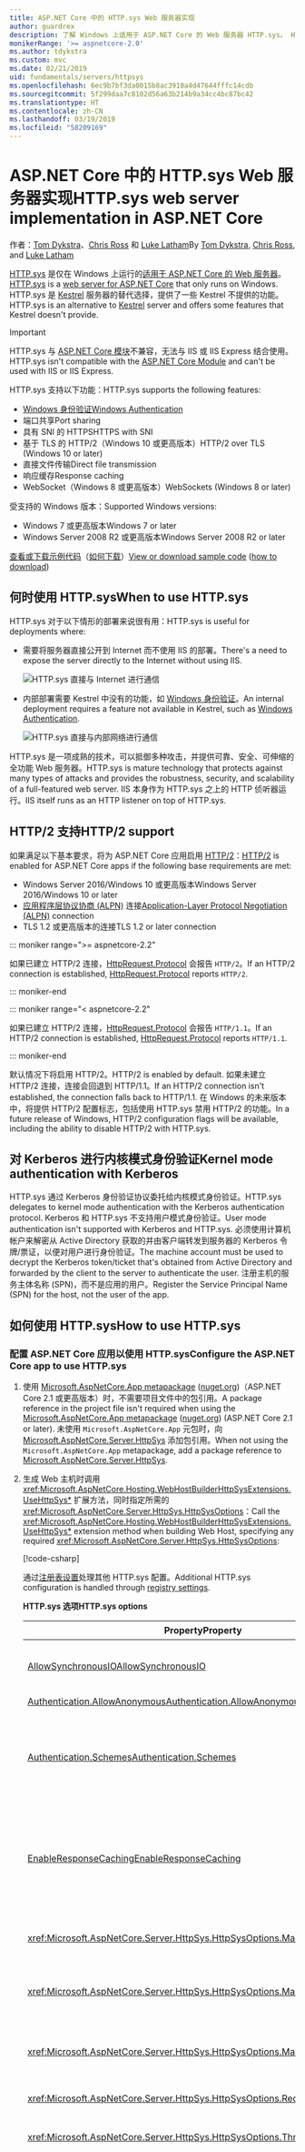 ```yaml
---
title: ASP.NET Core 中的 HTTP.sys Web 服务器实现
author: guardrex
description: 了解 Windows 上适用于 ASP.NET Core 的 Web 服务器 HTTP.sys。 HTTP.sys 构建于 HTTP.sys 内核模式驱动程序之上，是 Kestrel 的一种替代选择，可用来直接连接到 Internet，而无需使用 IIS。
monikerRange: '>= aspnetcore-2.0'
ms.author: tdykstra
ms.custom: mvc
ms.date: 02/21/2019
uid: fundamentals/servers/httpsys
ms.openlocfilehash: 6ec9b7bf3da0015b8ac3918a4d47644fffc14cdb
ms.sourcegitcommit: 5f299daa7c8102d56a63b214b9a34cc4bc87bc42
ms.translationtype: HT
ms.contentlocale: zh-CN
ms.lasthandoff: 03/19/2019
ms.locfileid: "58209169"
---
```

# <a name="httpsys-web-server-implementation-in-aspnet-core"></a><span data-ttu-id="38714-104">ASP.NET Core 中的 HTTP.sys Web 服务器实现</span><span class="sxs-lookup"><span data-stu-id="38714-104">HTTP.sys web server implementation in ASP.NET Core</span></span>

<span data-ttu-id="38714-105">作者：[Tom Dykstra](https://github.com/tdykstra)、[Chris Ross](https://github.com/Tratcher) 和 [Luke Latham](https://github.com/guardrex)</span><span class="sxs-lookup"><span data-stu-id="38714-105">By [Tom Dykstra](https://github.com/tdykstra), [Chris Ross](https://github.com/Tratcher), and [Luke Latham](https://github.com/guardrex)</span></span>

<span data-ttu-id="38714-106">[HTTP.sys](/iis/get-started/introduction-to-iis/introduction-to-iis-architecture#hypertext-transfer-protocol-stack-httpsys) 是仅在 Windows 上运行的[适用于 ASP.NET Core 的 Web 服务器](xref:fundamentals/servers/index)。</span><span class="sxs-lookup"><span data-stu-id="38714-106">[HTTP.sys](/iis/get-started/introduction-to-iis/introduction-to-iis-architecture#hypertext-transfer-protocol-stack-httpsys) is a [web server for ASP.NET Core](xref:fundamentals/servers/index) that only runs on Windows.</span></span> <span data-ttu-id="38714-107">HTTP.sys 是 [Kestrel](xref:fundamentals/servers/kestrel) 服务器的替代选择，提供了一些 Kestrel 不提供的功能。</span><span class="sxs-lookup"><span data-stu-id="38714-107">HTTP.sys is an alternative to [Kestrel](xref:fundamentals/servers/kestrel) server and offers some features that Kestrel doesn't provide.</span></span>

> [!IMPORTANT]
> <span data-ttu-id="38714-108">HTTP.sys 与 [ASP.NET Core 模块](xref:host-and-deploy/aspnet-core-module)不兼容，无法与 IIS 或 IIS Express 结合使用。</span><span class="sxs-lookup"><span data-stu-id="38714-108">HTTP.sys isn't compatible with the [ASP.NET Core Module](xref:host-and-deploy/aspnet-core-module) and can't be used with IIS or IIS Express.</span></span>

<span data-ttu-id="38714-109">HTTP.sys 支持以下功能：</span><span class="sxs-lookup"><span data-stu-id="38714-109">HTTP.sys supports the following features:</span></span>

* [<span data-ttu-id="38714-110">Windows 身份验证</span><span class="sxs-lookup"><span data-stu-id="38714-110">Windows Authentication</span></span>](xref:security/authentication/windowsauth)
* <span data-ttu-id="38714-111">端口共享</span><span class="sxs-lookup"><span data-stu-id="38714-111">Port sharing</span></span>
* <span data-ttu-id="38714-112">具有 SNI 的 HTTPS</span><span class="sxs-lookup"><span data-stu-id="38714-112">HTTPS with SNI</span></span>
* <span data-ttu-id="38714-113">基于 TLS 的 HTTP/2（Windows 10 或更高版本）</span><span class="sxs-lookup"><span data-stu-id="38714-113">HTTP/2 over TLS (Windows 10 or later)</span></span>
* <span data-ttu-id="38714-114">直接文件传输</span><span class="sxs-lookup"><span data-stu-id="38714-114">Direct file transmission</span></span>
* <span data-ttu-id="38714-115">响应缓存</span><span class="sxs-lookup"><span data-stu-id="38714-115">Response caching</span></span>
* <span data-ttu-id="38714-116">WebSocket（Windows 8 或更高版本）</span><span class="sxs-lookup"><span data-stu-id="38714-116">WebSockets (Windows 8 or later)</span></span>

<span data-ttu-id="38714-117">受支持的 Windows 版本：</span><span class="sxs-lookup"><span data-stu-id="38714-117">Supported Windows versions:</span></span>

* <span data-ttu-id="38714-118">Windows 7 或更高版本</span><span class="sxs-lookup"><span data-stu-id="38714-118">Windows 7 or later</span></span>
* <span data-ttu-id="38714-119">Windows Server 2008 R2 或更高版本</span><span class="sxs-lookup"><span data-stu-id="38714-119">Windows Server 2008 R2 or later</span></span>

<span data-ttu-id="38714-120">[查看或下载示例代码](https://github.com/aspnet/Docs/tree/master/aspnetcore/fundamentals/servers/httpsys/sample)（[如何下载](xref:index#how-to-download-a-sample)）</span><span class="sxs-lookup"><span data-stu-id="38714-120">[View or download sample code](https://github.com/aspnet/Docs/tree/master/aspnetcore/fundamentals/servers/httpsys/sample) ([how to download](xref:index#how-to-download-a-sample))</span></span>

## <a name="when-to-use-httpsys"></a><span data-ttu-id="38714-121">何时使用 HTTP.sys</span><span class="sxs-lookup"><span data-stu-id="38714-121">When to use HTTP.sys</span></span>

<span data-ttu-id="38714-122">HTTP.sys 对于以下情形的部署来说很有用：</span><span class="sxs-lookup"><span data-stu-id="38714-122">HTTP.sys is useful for deployments where:</span></span>

* <span data-ttu-id="38714-123">需要将服务器直接公开到 Internet 而不使用 IIS 的部署。</span><span class="sxs-lookup"><span data-stu-id="38714-123">There's a need to expose the server directly to the Internet without using IIS.</span></span>

  ![HTTP.sys 直接与 Internet 进行通信](httpsys/_static/httpsys-to-internet.png)

* <span data-ttu-id="38714-125">内部部署需要 Kestrel 中没有的功能，如 [Windows 身份验证](xref:security/authentication/windowsauth)。</span><span class="sxs-lookup"><span data-stu-id="38714-125">An internal deployment requires a feature not available in Kestrel, such as [Windows Authentication](xref:security/authentication/windowsauth).</span></span>

  ![HTTP.sys 直接与内部网络进行通信](httpsys/_static/httpsys-to-internal.png)

<span data-ttu-id="38714-127">HTTP.sys 是一项成熟的技术，可以抵御多种攻击，并提供可靠、安全、可伸缩的全功能 Web 服务器。</span><span class="sxs-lookup"><span data-stu-id="38714-127">HTTP.sys is mature technology that protects against many types of attacks and provides the robustness, security, and scalability of a full-featured web server.</span></span> <span data-ttu-id="38714-128">IIS 本身作为 HTTP.sys 之上的 HTTP 侦听器运行。</span><span class="sxs-lookup"><span data-stu-id="38714-128">IIS itself runs as an HTTP listener on top of HTTP.sys.</span></span>

## <a name="http2-support"></a><span data-ttu-id="38714-129">HTTP/2 支持</span><span class="sxs-lookup"><span data-stu-id="38714-129">HTTP/2 support</span></span>

<span data-ttu-id="38714-130">如果满足以下基本要求，将为 ASP.NET Core 应用启用 [HTTP/2](https://httpwg.org/specs/rfc7540.html)：</span><span class="sxs-lookup"><span data-stu-id="38714-130">[HTTP/2](https://httpwg.org/specs/rfc7540.html) is enabled for ASP.NET Core apps if the following base requirements are met:</span></span>

* <span data-ttu-id="38714-131">Windows Server 2016/Windows 10 或更高版本</span><span class="sxs-lookup"><span data-stu-id="38714-131">Windows Server 2016/Windows 10 or later</span></span>
* <span data-ttu-id="38714-132">[应用程序层协议协商 (ALPN)](https://tools.ietf.org/html/rfc7301#section-3) 连接</span><span class="sxs-lookup"><span data-stu-id="38714-132">[Application-Layer Protocol Negotiation (ALPN)](https://tools.ietf.org/html/rfc7301#section-3) connection</span></span>
* <span data-ttu-id="38714-133">TLS 1.2 或更高版本的连接</span><span class="sxs-lookup"><span data-stu-id="38714-133">TLS 1.2 or later connection</span></span>

::: moniker range=">= aspnetcore-2.2"

<span data-ttu-id="38714-134">如果已建立 HTTP/2 连接，[HttpRequest.Protocol](xref:Microsoft.AspNetCore.Http.HttpRequest.Protocol*) 会报告 `HTTP/2`。</span><span class="sxs-lookup"><span data-stu-id="38714-134">If an HTTP/2 connection is established, [HttpRequest.Protocol](xref:Microsoft.AspNetCore.Http.HttpRequest.Protocol*) reports `HTTP/2`.</span></span>

::: moniker-end

::: moniker range="< aspnetcore-2.2"

<span data-ttu-id="38714-135">如果已建立 HTTP/2 连接，[HttpRequest.Protocol](xref:Microsoft.AspNetCore.Http.HttpRequest.Protocol*) 会报告 `HTTP/1.1`。</span><span class="sxs-lookup"><span data-stu-id="38714-135">If an HTTP/2 connection is established, [HttpRequest.Protocol](xref:Microsoft.AspNetCore.Http.HttpRequest.Protocol*) reports `HTTP/1.1`.</span></span>

::: moniker-end

<span data-ttu-id="38714-136">默认情况下将启用 HTTP/2。</span><span class="sxs-lookup"><span data-stu-id="38714-136">HTTP/2 is enabled by default.</span></span> <span data-ttu-id="38714-137">如果未建立 HTTP/2 连接，连接会回退到 HTTP/1.1。</span><span class="sxs-lookup"><span data-stu-id="38714-137">If an HTTP/2 connection isn't established, the connection falls back to HTTP/1.1.</span></span> <span data-ttu-id="38714-138">在 Windows 的未来版本中，将提供 HTTP/2 配置标志，包括使用 HTTP.sys 禁用 HTTP/2 的功能。</span><span class="sxs-lookup"><span data-stu-id="38714-138">In a future release of Windows, HTTP/2 configuration flags will be available, including the ability to disable HTTP/2 with HTTP.sys.</span></span>

## <a name="kernel-mode-authentication-with-kerberos"></a><span data-ttu-id="38714-139">对 Kerberos 进行内核模式身份验证</span><span class="sxs-lookup"><span data-stu-id="38714-139">Kernel mode authentication with Kerberos</span></span>

<span data-ttu-id="38714-140">HTTP.sys 通过 Kerberos 身份验证协议委托给内核模式身份验证。</span><span class="sxs-lookup"><span data-stu-id="38714-140">HTTP.sys delegates to kernel mode authentication with the Kerberos authentication protocol.</span></span> <span data-ttu-id="38714-141">Kerberos 和 HTTP.sys 不支持用户模式身份验证。</span><span class="sxs-lookup"><span data-stu-id="38714-141">User mode authentication isn't supported with Kerberos and HTTP.sys.</span></span> <span data-ttu-id="38714-142">必须使用计算机帐户来解密从 Active Directory 获取的并由客户端转发到服务器的 Kerberos 令牌/票证，以便对用户进行身份验证。</span><span class="sxs-lookup"><span data-stu-id="38714-142">The machine account must be used to decrypt the Kerberos token/ticket that's obtained from Active Directory and forwarded by the client to the server to authenticate the user.</span></span> <span data-ttu-id="38714-143">注册主机的服务主体名称 (SPN)，而不是应用的用户。</span><span class="sxs-lookup"><span data-stu-id="38714-143">Register the Service Principal Name (SPN) for the host, not the user of the app.</span></span>

## <a name="how-to-use-httpsys"></a><span data-ttu-id="38714-144">如何使用 HTTP.sys</span><span class="sxs-lookup"><span data-stu-id="38714-144">How to use HTTP.sys</span></span>

### <a name="configure-the-aspnet-core-app-to-use-httpsys"></a><span data-ttu-id="38714-145">配置 ASP.NET Core 应用以使用 HTTP.sys</span><span class="sxs-lookup"><span data-stu-id="38714-145">Configure the ASP.NET Core app to use HTTP.sys</span></span>

1. <span data-ttu-id="38714-146">使用 [Microsoft.AspNetCore.App metapackage](xref:fundamentals/metapackage-app) ([nuget.org](https://www.nuget.org/packages/Microsoft.AspNetCore.App/))（ASP.NET Core 2.1 或更高版本）时，不需要项目文件中的包引用。</span><span class="sxs-lookup"><span data-stu-id="38714-146">A package reference in the project file isn't required when using the [Microsoft.AspNetCore.App metapackage](xref:fundamentals/metapackage-app) ([nuget.org](https://www.nuget.org/packages/Microsoft.AspNetCore.App/)) (ASP.NET Core 2.1 or later).</span></span> <span data-ttu-id="38714-147">未使用 `Microsoft.AspNetCore.App` 元包时，向 [Microsoft.AspNetCore.Server.HttpSys](https://www.nuget.org/packages/Microsoft.AspNetCore.Server.HttpSys/) 添加包引用。</span><span class="sxs-lookup"><span data-stu-id="38714-147">When not using the `Microsoft.AspNetCore.App` metapackage, add a package reference to [Microsoft.AspNetCore.Server.HttpSys](https://www.nuget.org/packages/Microsoft.AspNetCore.Server.HttpSys/).</span></span>

2. <span data-ttu-id="38714-148">生成 Web 主机时调用 <xref:Microsoft.AspNetCore.Hosting.WebHostBuilderHttpSysExtensions.UseHttpSys*> 扩展方法，同时指定所需的 <xref:Microsoft.AspNetCore.Server.HttpSys.HttpSysOptions>：</span><span class="sxs-lookup"><span data-stu-id="38714-148">Call the <xref:Microsoft.AspNetCore.Hosting.WebHostBuilderHttpSysExtensions.UseHttpSys*> extension method when building Web Host, specifying any required <xref:Microsoft.AspNetCore.Server.HttpSys.HttpSysOptions>:</span></span>

   [!code-csharp[](httpsys/sample/Program.cs?name=snippet1&highlight=4-12)]

   <span data-ttu-id="38714-149">通过[注册表设置](https://support.microsoft.com/help/820129/http-sys-registry-settings-for-windows)处理其他 HTTP.sys 配置。</span><span class="sxs-lookup"><span data-stu-id="38714-149">Additional HTTP.sys configuration is handled through [registry settings](https://support.microsoft.com/help/820129/http-sys-registry-settings-for-windows).</span></span>

   <span data-ttu-id="38714-150">**HTTP.sys 选项**</span><span class="sxs-lookup"><span data-stu-id="38714-150">**HTTP.sys options**</span></span>

   | <span data-ttu-id="38714-151">Property</span><span class="sxs-lookup"><span data-stu-id="38714-151">Property</span></span> | <span data-ttu-id="38714-152">说明</span><span class="sxs-lookup"><span data-stu-id="38714-152">Description</span></span> | <span data-ttu-id="38714-153">默认</span><span class="sxs-lookup"><span data-stu-id="38714-153">Default</span></span> |
   | -------- | ----------- | :-----: |
   | [<span data-ttu-id="38714-154">AllowSynchronousIO</span><span class="sxs-lookup"><span data-stu-id="38714-154">AllowSynchronousIO</span></span>](xref:Microsoft.AspNetCore.Server.HttpSys.HttpSysOptions.AllowSynchronousIO) | <span data-ttu-id="38714-155">控制是否允许 `HttpContext.Request.Body` 和 `HttpContext.Response.Body` 的同步输入/输出。</span><span class="sxs-lookup"><span data-stu-id="38714-155">Control whether synchronous input/output is allowed for the `HttpContext.Request.Body` and `HttpContext.Response.Body`.</span></span> | `true` |
   | [<span data-ttu-id="38714-156">Authentication.AllowAnonymous</span><span class="sxs-lookup"><span data-stu-id="38714-156">Authentication.AllowAnonymous</span></span>](xref:Microsoft.AspNetCore.Server.HttpSys.AuthenticationManager.AllowAnonymous) | <span data-ttu-id="38714-157">允许匿名请求。</span><span class="sxs-lookup"><span data-stu-id="38714-157">Allow anonymous requests.</span></span> | `true` |
   | [<span data-ttu-id="38714-158">Authentication.Schemes</span><span class="sxs-lookup"><span data-stu-id="38714-158">Authentication.Schemes</span></span>](xref:Microsoft.AspNetCore.Server.HttpSys.AuthenticationManager.Schemes) | <span data-ttu-id="38714-159">指定允许的身份验证方案。</span><span class="sxs-lookup"><span data-stu-id="38714-159">Specify the allowed authentication schemes.</span></span> <span data-ttu-id="38714-160">可能在处理侦听器之前随时修改。</span><span class="sxs-lookup"><span data-stu-id="38714-160">May be modified at any time prior to disposing the listener.</span></span> <span data-ttu-id="38714-161">通过 [AuthenticationSchemes 枚举](xref:Microsoft.AspNetCore.Server.HttpSys.AuthenticationSchemes) `Basic`、`Kerberos`、`Negotiate`、`None` 和 `NTLM` 提供值。</span><span class="sxs-lookup"><span data-stu-id="38714-161">Values are provided by the [AuthenticationSchemes enum](xref:Microsoft.AspNetCore.Server.HttpSys.AuthenticationSchemes): `Basic`, `Kerberos`, `Negotiate`, `None`, and `NTLM`.</span></span> | `None` |
   | [<span data-ttu-id="38714-162">EnableResponseCaching</span><span class="sxs-lookup"><span data-stu-id="38714-162">EnableResponseCaching</span></span>](xref:Microsoft.AspNetCore.Server.HttpSys.HttpSysOptions.EnableResponseCaching) | <span data-ttu-id="38714-163">尝试[内核模式](/windows-hardware/drivers/gettingstarted/user-mode-and-kernel-mode)缓存，响应合格的标头。</span><span class="sxs-lookup"><span data-stu-id="38714-163">Attempt [kernel-mode](/windows-hardware/drivers/gettingstarted/user-mode-and-kernel-mode) caching for responses with eligible headers.</span></span> <span data-ttu-id="38714-164">该响应可能不包括 `Set-Cookie`、`Vary` 或 `Pragma` 标头。</span><span class="sxs-lookup"><span data-stu-id="38714-164">The response may not include `Set-Cookie`, `Vary`, or `Pragma` headers.</span></span> <span data-ttu-id="38714-165">它必须包括属性为 `public` 的 `Cache-Control` 标头和 `shared-max-age` 或 `max-age` 值，或 `Expires` 标头。</span><span class="sxs-lookup"><span data-stu-id="38714-165">It must include a `Cache-Control` header that's `public` and either a `shared-max-age` or `max-age` value, or an `Expires` header.</span></span> | `true` |
   | <xref:Microsoft.AspNetCore.Server.HttpSys.HttpSysOptions.MaxAccepts> | <span data-ttu-id="38714-166">最大并发接受数量。</span><span class="sxs-lookup"><span data-stu-id="38714-166">The maximum number of concurrent accepts.</span></span> | <span data-ttu-id="38714-167">5 &times; [环境。<br>ProcessorCount](xref:System.Environment.ProcessorCount)</span><span class="sxs-lookup"><span data-stu-id="38714-167">5 &times; [Environment.<br>ProcessorCount](xref:System.Environment.ProcessorCount)</span></span> |
   | <xref:Microsoft.AspNetCore.Server.HttpSys.HttpSysOptions.MaxConnections> | <span data-ttu-id="38714-168">要接受的最大并发连接数。</span><span class="sxs-lookup"><span data-stu-id="38714-168">The maximum number of concurrent connections to accept.</span></span> <span data-ttu-id="38714-169">使用 `-1` 实现无限。</span><span class="sxs-lookup"><span data-stu-id="38714-169">Use `-1` for infinite.</span></span> <span data-ttu-id="38714-170">通过 `null` 使用注册表的计算机范围内的设置。</span><span class="sxs-lookup"><span data-stu-id="38714-170">Use `null` to use the registry's machine-wide setting.</span></span> | `null`<br><span data-ttu-id="38714-171">（无限制）</span><span class="sxs-lookup"><span data-stu-id="38714-171">(unlimited)</span></span> |
   | <xref:Microsoft.AspNetCore.Server.HttpSys.HttpSysOptions.MaxRequestBodySize> | <span data-ttu-id="38714-172">请参阅 <a href="#maxrequestbodysize">MaxRequestBodySize</a> 部分。</span><span class="sxs-lookup"><span data-stu-id="38714-172">See the <a href="#maxrequestbodysize">MaxRequestBodySize</a> section.</span></span> | <span data-ttu-id="38714-173">30000000 个字节</span><span class="sxs-lookup"><span data-stu-id="38714-173">30000000 bytes</span></span><br><span data-ttu-id="38714-174">(~28.6 MB)</span><span class="sxs-lookup"><span data-stu-id="38714-174">(~28.6 MB)</span></span> |
   | <xref:Microsoft.AspNetCore.Server.HttpSys.HttpSysOptions.RequestQueueLimit> | <span data-ttu-id="38714-175">队列中允许的最大请求数。</span><span class="sxs-lookup"><span data-stu-id="38714-175">The maximum number of requests that can be queued.</span></span> | <span data-ttu-id="38714-176">1000</span><span class="sxs-lookup"><span data-stu-id="38714-176">1000</span></span> |
   | <xref:Microsoft.AspNetCore.Server.HttpSys.HttpSysOptions.ThrowWriteExceptions> | <span data-ttu-id="38714-177">指示由于客户端断开连接而失败的响应主体写入应引发异常还是正常完成。</span><span class="sxs-lookup"><span data-stu-id="38714-177">Indicate if response body writes that fail due to client disconnects should throw exceptions or complete normally.</span></span> | `false`<br><span data-ttu-id="38714-178">（正常完成）</span><span class="sxs-lookup"><span data-stu-id="38714-178">(complete normally)</span></span> |
   | <xref:Microsoft.AspNetCore.Server.HttpSys.HttpSysOptions.Timeouts> | <span data-ttu-id="38714-179">公开 HTTP.sys <xref:Microsoft.AspNetCore.Server.HttpSys.TimeoutManager> 配置，也可以在注册表中进行配置。</span><span class="sxs-lookup"><span data-stu-id="38714-179">Expose the HTTP.sys <xref:Microsoft.AspNetCore.Server.HttpSys.TimeoutManager> configuration, which may also be configured in the registry.</span></span> <span data-ttu-id="38714-180">请访问 API 链接详细了解每个设置，包括默认值：</span><span class="sxs-lookup"><span data-stu-id="38714-180">Follow the API links to learn more about each setting, including default values:</span></span><ul><li><span data-ttu-id="38714-181">[TimeoutManager.DrainEntityBody](xref:Microsoft.AspNetCore.Server.HttpSys.TimeoutManager.DrainEntityBody) &ndash; HTTP 服务器 API 对保持的连接消耗实体正文的时间上限。</span><span class="sxs-lookup"><span data-stu-id="38714-181">[TimeoutManager.DrainEntityBody](xref:Microsoft.AspNetCore.Server.HttpSys.TimeoutManager.DrainEntityBody) &ndash; Time allowed for the HTTP Server API to drain the entity body on a Keep-Alive connection.</span></span></li><li><span data-ttu-id="38714-182">[TimeoutManager.EntityBody](xref:Microsoft.AspNetCore.Server.HttpSys.TimeoutManager.EntityBody) &ndash; 请求实体正文到达的时间上限。</span><span class="sxs-lookup"><span data-stu-id="38714-182">[TimeoutManager.EntityBody](xref:Microsoft.AspNetCore.Server.HttpSys.TimeoutManager.EntityBody) &ndash; Time allowed for the request entity body to arrive.</span></span></li><li><span data-ttu-id="38714-183">[TimeoutManager.HeaderWait](xref:Microsoft.AspNetCore.Server.HttpSys.TimeoutManager.HeaderWait) &ndash; HTTP 服务器 API 分析请求头的时间上限。</span><span class="sxs-lookup"><span data-stu-id="38714-183">[TimeoutManager.HeaderWait](xref:Microsoft.AspNetCore.Server.HttpSys.TimeoutManager.HeaderWait) &ndash; Time allowed for the HTTP Server API to parse the request header.</span></span></li><li><span data-ttu-id="38714-184">[TimeoutManager.IdleConnection](xref:Microsoft.AspNetCore.Server.HttpSys.TimeoutManager.IdleConnection) &ndash; 空闲连接存在的时间上限。</span><span class="sxs-lookup"><span data-stu-id="38714-184">[TimeoutManager.IdleConnection](xref:Microsoft.AspNetCore.Server.HttpSys.TimeoutManager.IdleConnection) &ndash; Time allowed for an idle connection.</span></span></li><li><span data-ttu-id="38714-185">[TimeoutManager.MinSendBytesPerSecond](xref:Microsoft.AspNetCore.Server.HttpSys.TimeoutManager.MinSendBytesPerSecond) &ndash; 响应的最小发送速率。</span><span class="sxs-lookup"><span data-stu-id="38714-185">[TimeoutManager.MinSendBytesPerSecond](xref:Microsoft.AspNetCore.Server.HttpSys.TimeoutManager.MinSendBytesPerSecond) &ndash; The minimum send rate for the response.</span></span></li><li><span data-ttu-id="38714-186">[TimeoutManager.RequestQueue](xref:Microsoft.AspNetCore.Server.HttpSys.TimeoutManager.RequestQueue) &ndash; 请求在被应用选择前在请求队列中保留的时间上限。</span><span class="sxs-lookup"><span data-stu-id="38714-186">[TimeoutManager.RequestQueue](xref:Microsoft.AspNetCore.Server.HttpSys.TimeoutManager.RequestQueue) &ndash; Time allowed for the request to remain in the request queue before the app picks it up.</span></span></li></ul> |  |
   | <xref:Microsoft.AspNetCore.Server.HttpSys.HttpSysOptions.UrlPrefixes> | <span data-ttu-id="38714-187">指定要向 HTTP.sys 注册的 <xref:Microsoft.AspNetCore.Server.HttpSys.UrlPrefixCollection>。</span><span class="sxs-lookup"><span data-stu-id="38714-187">Specify the <xref:Microsoft.AspNetCore.Server.HttpSys.UrlPrefixCollection> to register with HTTP.sys.</span></span> <span data-ttu-id="38714-188">最有用的是 [UrlPrefixCollection.Add](xref:Microsoft.AspNetCore.Server.HttpSys.UrlPrefixCollection.Add*)，它用于将前缀添加到集合中。</span><span class="sxs-lookup"><span data-stu-id="38714-188">The most useful is [UrlPrefixCollection.Add](xref:Microsoft.AspNetCore.Server.HttpSys.UrlPrefixCollection.Add*), which is used to add a prefix to the collection.</span></span> <span data-ttu-id="38714-189">可能在处理侦听器之前随时对这些设置进行修改。</span><span class="sxs-lookup"><span data-stu-id="38714-189">These may be modified at any time prior to disposing the listener.</span></span> |  |

   <a name="maxrequestbodysize"></a>

   <span data-ttu-id="38714-190">**MaxRequestBodySize**</span><span class="sxs-lookup"><span data-stu-id="38714-190">**MaxRequestBodySize**</span></span>

   <span data-ttu-id="38714-191">允许的请求正文的最大大小（以字节计）。</span><span class="sxs-lookup"><span data-stu-id="38714-191">The maximum allowed size of any request body in bytes.</span></span> <span data-ttu-id="38714-192">当设置为 `null` 时，最大请求正文大小不受限制。</span><span class="sxs-lookup"><span data-stu-id="38714-192">When set to `null`, the maximum request body size is unlimited.</span></span> <span data-ttu-id="38714-193">此限制不会影响升级后的连接，这始终不受限制。</span><span class="sxs-lookup"><span data-stu-id="38714-193">This limit has no effect on upgraded connections, which are always unlimited.</span></span>

   <span data-ttu-id="38714-194">在 ASP.NET Core MVC 应用中为单个 `IActionResult` 替代限制的推荐方法是在操作方法上使用 <xref:Microsoft.AspNetCore.Mvc.RequestSizeLimitAttribute> 属性：</span><span class="sxs-lookup"><span data-stu-id="38714-194">The recommended method to override the limit in an ASP.NET Core MVC app for a single `IActionResult` is to use the <xref:Microsoft.AspNetCore.Mvc.RequestSizeLimitAttribute> attribute on an action method:</span></span>

   ```csharp
   [RequestSizeLimit(100000000)]
   public IActionResult MyActionMethod()
   ```

   <span data-ttu-id="38714-195">如果在应用开始读取请求后尝试配置请求限制，则会引发异常。</span><span class="sxs-lookup"><span data-stu-id="38714-195">An exception is thrown if the app attempts to configure the limit on a request after the app has started reading the request.</span></span> <span data-ttu-id="38714-196">`IsReadOnly` 属性可用于指示 `MaxRequestBodySize` 属性是否处于只读状态。只读状态意味着已经太迟了，无法配置限制。</span><span class="sxs-lookup"><span data-stu-id="38714-196">An `IsReadOnly` property can be used to indicate if the `MaxRequestBodySize` property is in a read-only state, meaning it's too late to configure the limit.</span></span>

   <span data-ttu-id="38714-197">如果应用应替代每个请求的 <xref:Microsoft.AspNetCore.Server.HttpSys.HttpSysOptions.MaxRequestBodySize>，请使用 <xref:Microsoft.AspNetCore.Http.Features.IHttpMaxRequestBodySizeFeature>：</span><span class="sxs-lookup"><span data-stu-id="38714-197">If the app should override <xref:Microsoft.AspNetCore.Server.HttpSys.HttpSysOptions.MaxRequestBodySize> per-request, use the <xref:Microsoft.AspNetCore.Http.Features.IHttpMaxRequestBodySizeFeature>:</span></span>

   [!code-csharp[](httpsys/sample/Startup.cs?name=snippet1&highlight=6-7)]

3. <span data-ttu-id="38714-198">如果使用的是 Visual Studio，请确保应用未经配置以运行 IIS 或 IIS Express。</span><span class="sxs-lookup"><span data-stu-id="38714-198">If using Visual Studio, make sure the app isn't configured to run IIS or IIS Express.</span></span>

   <span data-ttu-id="38714-199">在 Visual Studio 中，默认启动配置文件是针对 IIS Express 的。</span><span class="sxs-lookup"><span data-stu-id="38714-199">In Visual Studio, the default launch profile is for IIS Express.</span></span> <span data-ttu-id="38714-200">若要作为控制台应用运行该项目，请手动更改所选配置文件，如以下屏幕截图中所示：</span><span class="sxs-lookup"><span data-stu-id="38714-200">To run the project as a console app, manually change the selected profile, as shown in the following screen shot:</span></span>

   ![选择控制台应用配置文件](httpsys/_static/vs-choose-profile.png)

### <a name="configure-windows-server"></a><span data-ttu-id="38714-202">配置 Windows Server</span><span class="sxs-lookup"><span data-stu-id="38714-202">Configure Windows Server</span></span>

1. <span data-ttu-id="38714-203">确定要为应用打开的端口，并使用 [Windows 防火墙](/windows/security/threat-protection/windows-firewall/create-an-inbound-port-rule)或 [New-NetFirewallRule](/powershell/module/netsecurity/new-netfirewallrule) PowerShell cmdlet 打开防火墙端口，以允许流量到达 HTTP.sys。</span><span class="sxs-lookup"><span data-stu-id="38714-203">Determine the ports to open for the app and use [Windows Firewall](/windows/security/threat-protection/windows-firewall/create-an-inbound-port-rule) or the [New-NetFirewallRule](/powershell/module/netsecurity/new-netfirewallrule) PowerShell cmdlet to open firewall ports to allow traffic to reach HTTP.sys.</span></span> <span data-ttu-id="38714-204">在以下命令和应用配置中，使用的是端口 443。</span><span class="sxs-lookup"><span data-stu-id="38714-204">In the following commands and app configuration, port 443 is used.</span></span>

1. <span data-ttu-id="38714-205">在部署到 Azure VM 时，在[网络安全组](/azure/virtual-machines/windows/nsg-quickstart-portal)中打开端口。</span><span class="sxs-lookup"><span data-stu-id="38714-205">When deploying to an Azure VM, open the ports in the [Network Security Group](/azure/virtual-machines/windows/nsg-quickstart-portal).</span></span> <span data-ttu-id="38714-206">在以下命令和应用配置中，使用的是端口 443。</span><span class="sxs-lookup"><span data-stu-id="38714-206">In the following commands and app configuration, port 443 is used.</span></span>

1. <span data-ttu-id="38714-207">如果需要，获取并安装 X.509 证书。</span><span class="sxs-lookup"><span data-stu-id="38714-207">Obtain and install X.509 certificates, if required.</span></span>

   <span data-ttu-id="38714-208">在 Windows 上，可使用 [New-SelfSignedCertificate PowerShell cmdlet](/powershell/module/pkiclient/new-selfsignedcertificate) 创建自签名证书。</span><span class="sxs-lookup"><span data-stu-id="38714-208">On Windows, create self-signed certificates using the [New-SelfSignedCertificate PowerShell cmdlet](/powershell/module/pkiclient/new-selfsignedcertificate).</span></span> <span data-ttu-id="38714-209">有关不支持的示例，请参阅 [UpdateIISExpressSSLForChrome.ps1](https://github.com/aspnet/Docs/tree/master/aspnetcore/includes/make-x509-cert/UpdateIISExpressSSLForChrome.ps1)。</span><span class="sxs-lookup"><span data-stu-id="38714-209">For an unsupported example, see [UpdateIISExpressSSLForChrome.ps1](https://github.com/aspnet/Docs/tree/master/aspnetcore/includes/make-x509-cert/UpdateIISExpressSSLForChrome.ps1).</span></span>

   <span data-ttu-id="38714-210">在服务器的“本地计算机” > “个人”存储中，安装自签名证书或 CA 签名证书。</span><span class="sxs-lookup"><span data-stu-id="38714-210">Install either self-signed or CA-signed certificates in the server's **Local Machine** > **Personal** store.</span></span>

1. <span data-ttu-id="38714-211">如果应用为[框架相关部署](/dotnet/core/deploying/#framework-dependent-deployments-fdd)，则安装 .NET Core、.NET Framework 或两者（如果应用是面向 .NET Framework 的 .NET Core 应用）。</span><span class="sxs-lookup"><span data-stu-id="38714-211">If the app is a [framework-dependent deployment](/dotnet/core/deploying/#framework-dependent-deployments-fdd), install .NET Core, .NET Framework, or both (if the app is a .NET Core app targeting the .NET Framework).</span></span>

   * <span data-ttu-id="38714-212">**.NET Core** &ndash; 如果应用需要 .NET Core，请从 [.NET Core 下载](https://dotnet.microsoft.com/download)页获取并运行 .NET Core 运行时安装程序。</span><span class="sxs-lookup"><span data-stu-id="38714-212">**.NET Core** &ndash; If the app requires .NET Core, obtain and run the **.NET Core Runtime** installer from [.NET Core Downloads](https://dotnet.microsoft.com/download).</span></span> <span data-ttu-id="38714-213">请勿在服务器上安装完整 SDK。</span><span class="sxs-lookup"><span data-stu-id="38714-213">Don't install the full SDK on the server.</span></span>
   * <span data-ttu-id="38714-214">**.NET Framework** &ndash; 如果应用需要 .NET Framework，请参阅 [.NET Framework 安装指南](/dotnet/framework/install/)。</span><span class="sxs-lookup"><span data-stu-id="38714-214">**.NET Framework** &ndash; If the app requires .NET Framework, see the [.NET Framework installation guide](/dotnet/framework/install/).</span></span> <span data-ttu-id="38714-215">安装所需的 .NET Framework。</span><span class="sxs-lookup"><span data-stu-id="38714-215">Install the required .NET Framework.</span></span> <span data-ttu-id="38714-216">可以从 [.NET Core 下载](https://dotnet.microsoft.com/download)页获取最新 .NET Framework 的安装程序。</span><span class="sxs-lookup"><span data-stu-id="38714-216">The installer for the latest .NET Framework is available from the [.NET Core Downloads](https://dotnet.microsoft.com/download) page.</span></span>

   <span data-ttu-id="38714-217">如果应用是[独立式部署](/dotnet/core/deploying/#framework-dependent-deployments-scd)，应用在部署中包含运行时。</span><span class="sxs-lookup"><span data-stu-id="38714-217">If the app is a [self-contained deployment](/dotnet/core/deploying/#framework-dependent-deployments-scd), the app includes the runtime in its deployment.</span></span> <span data-ttu-id="38714-218">无需在服务器上安装任何框架。</span><span class="sxs-lookup"><span data-stu-id="38714-218">No framework installation is required on the server.</span></span>

1. <span data-ttu-id="38714-219">在应用中配置 URL 和端口。</span><span class="sxs-lookup"><span data-stu-id="38714-219">Configure URLs and ports in the app.</span></span>

   <span data-ttu-id="38714-220">默认情况下，ASP.NET Core 绑定到 `http://localhost:5000`。</span><span class="sxs-lookup"><span data-stu-id="38714-220">By default, ASP.NET Core binds to `http://localhost:5000`.</span></span> <span data-ttu-id="38714-221">若要配置 URL 前缀和端口，可采用以下方法：</span><span class="sxs-lookup"><span data-stu-id="38714-221">To configure URL prefixes and ports, options include:</span></span>

   * <xref:Microsoft.AspNetCore.Hosting.HostingAbstractionsWebHostBuilderExtensions.UseUrls*>
   * <span data-ttu-id="38714-222">`urls` 命令行参数</span><span class="sxs-lookup"><span data-stu-id="38714-222">`urls` command-line argument</span></span>
   * <span data-ttu-id="38714-223">`ASPNETCORE_URLS` 环境变量</span><span class="sxs-lookup"><span data-stu-id="38714-223">`ASPNETCORE_URLS` environment variable</span></span>
   * <xref:Microsoft.AspNetCore.Server.HttpSys.HttpSysOptions.UrlPrefixes>

   <span data-ttu-id="38714-224">下面的代码示例展示了如何对端口 443 结合使用 <xref:Microsoft.AspNetCore.Server.HttpSys.HttpSysOptions.UrlPrefixes> 和服务器的本地 IP 地址 `10.0.0.4`：</span><span class="sxs-lookup"><span data-stu-id="38714-224">The following code example shows how to use <xref:Microsoft.AspNetCore.Server.HttpSys.HttpSysOptions.UrlPrefixes> with the server's local IP address `10.0.0.4` on port 443:</span></span>

   [!code-csharp[](httpsys/sample_snapshot/Program.cs?name=snippet1&highlight=11)]

   <span data-ttu-id="38714-225">`UrlPrefixes` 的一个优点是会为格式不正确的前缀立即生成一条错误消息。</span><span class="sxs-lookup"><span data-stu-id="38714-225">An advantage of `UrlPrefixes` is that an error message is generated immediately for improperly formatted prefixes.</span></span>

   <span data-ttu-id="38714-226">`UrlPrefixes` 中的设置替代 `UseUrls`/`urls`/`ASPNETCORE_URLS` 设置。</span><span class="sxs-lookup"><span data-stu-id="38714-226">The settings in `UrlPrefixes` override `UseUrls`/`urls`/`ASPNETCORE_URLS` settings.</span></span> <span data-ttu-id="38714-227">因此，`UseUrls`、`urls` 和 `ASPNETCORE_URLS` 环境变量的一个优点是在 Kestrel 和 HTTP.sys 之间切换变得更加容易。</span><span class="sxs-lookup"><span data-stu-id="38714-227">Therefore, an advantage of `UseUrls`, `urls`, and the `ASPNETCORE_URLS` environment variable is that it's easier to switch between Kestrel and HTTP.sys.</span></span> <span data-ttu-id="38714-228">有关更多信息，请参见<xref:fundamentals/host/web-host>。</span><span class="sxs-lookup"><span data-stu-id="38714-228">For more information, see <xref:fundamentals/host/web-host>.</span></span>

   <span data-ttu-id="38714-229">HTTP.sys 使用 [HTTP 服务器 API UrlPrefix 字符串格式](https://msdn.microsoft.com/library/windows/desktop/aa364698.aspx)。</span><span class="sxs-lookup"><span data-stu-id="38714-229">HTTP.sys uses the [HTTP Server API UrlPrefix string formats](https://msdn.microsoft.com/library/windows/desktop/aa364698.aspx).</span></span>

   > [!WARNING]
   > <span data-ttu-id="38714-230">不应使用顶级通配符绑定（`http://*:80/` 和 `http://+:80`）。</span><span class="sxs-lookup"><span data-stu-id="38714-230">Top-level wildcard bindings (`http://*:80/` and `http://+:80`) should **not** be used.</span></span> <span data-ttu-id="38714-231">顶级通配符绑定会带来应用安全漏洞。</span><span class="sxs-lookup"><span data-stu-id="38714-231">Top-level wildcard bindings create app security vulnerabilities.</span></span> <span data-ttu-id="38714-232">此行为同时适用于强通配符和弱通配符。</span><span class="sxs-lookup"><span data-stu-id="38714-232">This applies to both strong and weak wildcards.</span></span> <span data-ttu-id="38714-233">请使用显式主机名或 IP 地址，而不是通配符。</span><span class="sxs-lookup"><span data-stu-id="38714-233">Use explicit host names or IP addresses rather than wildcards.</span></span> <span data-ttu-id="38714-234">如果可控制整个父域（相对于易受攻击的 `*.com`），子域通配符绑定（例如，`*.mysub.com`）不会构成安全风险。</span><span class="sxs-lookup"><span data-stu-id="38714-234">Subdomain wildcard binding (for example, `*.mysub.com`) isn't a security risk if you control the entire parent domain (as opposed to `*.com`, which is vulnerable).</span></span> <span data-ttu-id="38714-235">有关详细信息，请参阅 [RFC 7230：第 5.4 节：主机](https://tools.ietf.org/html/rfc7230#section-5.4)。</span><span class="sxs-lookup"><span data-stu-id="38714-235">For more information, see [RFC 7230: Section 5.4: Host](https://tools.ietf.org/html/rfc7230#section-5.4).</span></span>

1. <span data-ttu-id="38714-236">在服务器上预注册 URL 前缀。</span><span class="sxs-lookup"><span data-stu-id="38714-236">Preregister URL prefixes on the server.</span></span>

   <span data-ttu-id="38714-237">用于配置 HTTP.sys 的内置工具为 *netsh.exe*。</span><span class="sxs-lookup"><span data-stu-id="38714-237">The built-in tool for configuring HTTP.sys is *netsh.exe*.</span></span> <span data-ttu-id="38714-238">*netsh.exe* 用于保留 URL 前缀并分配 X.509 证书。</span><span class="sxs-lookup"><span data-stu-id="38714-238">*netsh.exe* is used to reserve URL prefixes and assign X.509 certificates.</span></span> <span data-ttu-id="38714-239">此工具需要管理员特权。</span><span class="sxs-lookup"><span data-stu-id="38714-239">The tool requires administrator privileges.</span></span>

   <span data-ttu-id="38714-240">使用 netsh.exe 工具为应用注册 URL：</span><span class="sxs-lookup"><span data-stu-id="38714-240">Use the *netsh.exe* tool to register URLs for the app:</span></span>

   ```console
   netsh http add urlacl url=<URL> user=<USER>
   ```

   * <span data-ttu-id="38714-241">`<URL>` &ndash; 完全限定的统一资源定位器 (URL)。</span><span class="sxs-lookup"><span data-stu-id="38714-241">`<URL>` &ndash; The fully qualified Uniform Resource Locator (URL).</span></span> <span data-ttu-id="38714-242">不要使用通配符绑定。</span><span class="sxs-lookup"><span data-stu-id="38714-242">Don't use a wildcard binding.</span></span> <span data-ttu-id="38714-243">请使用有效主机名或本地 IP 地址。</span><span class="sxs-lookup"><span data-stu-id="38714-243">Use a valid hostname or local IP address.</span></span> <span data-ttu-id="38714-244">URL 必须包含尾部反斜杠。</span><span class="sxs-lookup"><span data-stu-id="38714-244">*The URL must include a trailing slash.*</span></span>
   * <span data-ttu-id="38714-245">`<USER>` &ndash; 指定用户名或用户组名称。</span><span class="sxs-lookup"><span data-stu-id="38714-245">`<USER>` &ndash; Specifies the user or user-group name.</span></span>

   <span data-ttu-id="38714-246">在以下示例中，服务器的本地 IP 地址是 `10.0.0.4`：</span><span class="sxs-lookup"><span data-stu-id="38714-246">In the following example, the local IP address of the server is `10.0.0.4`:</span></span>

   ```console
   netsh http add urlacl url=https://10.0.0.4:443/ user=Users
   ```

   <span data-ttu-id="38714-247">在 URL 注册后，工具响应返回 `URL reservation successfully added`。</span><span class="sxs-lookup"><span data-stu-id="38714-247">When a URL is registered, the tool responds with `URL reservation successfully added`.</span></span>

   <span data-ttu-id="38714-248">若要删除已注册的 URL，请使用 `delete urlacl` 命令：</span><span class="sxs-lookup"><span data-stu-id="38714-248">To delete a registered URL, use the `delete urlacl` command:</span></span>

   ```console
   netsh http delete urlacl url=<URL>
   ```

1. <span data-ttu-id="38714-249">在服务器上注册 X.509 证书。</span><span class="sxs-lookup"><span data-stu-id="38714-249">Register X.509 certificates on the server.</span></span>

   <span data-ttu-id="38714-250">使用 netsh.exe 工具为应用注册证书：</span><span class="sxs-lookup"><span data-stu-id="38714-250">Use the *netsh.exe* tool to register certificates for the app:</span></span>

   ```console
   netsh http add sslcert ipport=<IP>:<PORT> certhash=<THUMBPRINT> appid="{<GUID>}"
   ```

   * <span data-ttu-id="38714-251">`<IP>` &ndash; 指定绑定的本地 IP 地址。</span><span class="sxs-lookup"><span data-stu-id="38714-251">`<IP>` &ndash; Specifies the local IP address for the binding.</span></span> <span data-ttu-id="38714-252">不要使用通配符绑定。</span><span class="sxs-lookup"><span data-stu-id="38714-252">Don't use a wildcard binding.</span></span> <span data-ttu-id="38714-253">请使用有效 IP 地址。</span><span class="sxs-lookup"><span data-stu-id="38714-253">Use a valid IP address.</span></span>
   * <span data-ttu-id="38714-254">`<PORT>` &ndash; 指定绑定的端口。</span><span class="sxs-lookup"><span data-stu-id="38714-254">`<PORT>` &ndash; Specifies the port for the binding.</span></span>
   * <span data-ttu-id="38714-255">`<THUMBPRINT>` &ndash; X.509 证书指纹。</span><span class="sxs-lookup"><span data-stu-id="38714-255">`<THUMBPRINT>` &ndash; The X.509 certificate thumbprint.</span></span>
   * <span data-ttu-id="38714-256">`<GUID>` &ndash; 开发人员生成的表示应用的 GUID，以供参考。</span><span class="sxs-lookup"><span data-stu-id="38714-256">`<GUID>` &ndash; A developer-generated GUID to represent the app for informational purposes.</span></span>

   <span data-ttu-id="38714-257">为了便于参考，将 GUID 作为包标记存储在应用中：</span><span class="sxs-lookup"><span data-stu-id="38714-257">For reference purposes, store the GUID in the app as a package tag:</span></span>

   * <span data-ttu-id="38714-258">在 Visual Studio 中：</span><span class="sxs-lookup"><span data-stu-id="38714-258">In Visual Studio:</span></span>
     * <span data-ttu-id="38714-259">在“解决方案资源管理器”中，右键单击应用，并选择“属性”，以打开应用的项目属性。</span><span class="sxs-lookup"><span data-stu-id="38714-259">Open the app's project properties by right-clicking on the app in **Solution Explorer** and selecting **Properties**.</span></span>
     * <span data-ttu-id="38714-260">选择“包”选项卡。</span><span class="sxs-lookup"><span data-stu-id="38714-260">Select the **Package** tab.</span></span>
     * <span data-ttu-id="38714-261">在“标记”字段中输入已创建的 GUID。</span><span class="sxs-lookup"><span data-stu-id="38714-261">Enter the GUID that you created in the **Tags** field.</span></span>
   * <span data-ttu-id="38714-262">如果使用的不是 Visual Studio：</span><span class="sxs-lookup"><span data-stu-id="38714-262">When not using Visual Studio:</span></span>
     * <span data-ttu-id="38714-263">打开应用的项目文件。</span><span class="sxs-lookup"><span data-stu-id="38714-263">Open the app's project file.</span></span>
     * <span data-ttu-id="38714-264">使用已创建的 GUID，将 `<PackageTags>` 属性添加到新的或现有的 `<PropertyGroup>`：</span><span class="sxs-lookup"><span data-stu-id="38714-264">Add a `<PackageTags>` property to a new or existing `<PropertyGroup>` with the GUID that you created:</span></span>

       ```xml
       <PropertyGroup>
         <PackageTags>9412ee86-c21b-4eb8-bd89-f650fbf44931</PackageTags>
       </PropertyGroup>
       ```

   <span data-ttu-id="38714-265">如下示例中：</span><span class="sxs-lookup"><span data-stu-id="38714-265">In the following example:</span></span>

   * <span data-ttu-id="38714-266">服务器的本地 IP 地址是 `10.0.0.4`。</span><span class="sxs-lookup"><span data-stu-id="38714-266">The local IP address of the server is `10.0.0.4`.</span></span>
   * <span data-ttu-id="38714-267">联机随机 GUID 生成器提供 `appid` 值。</span><span class="sxs-lookup"><span data-stu-id="38714-267">An online random GUID generator provides the `appid` value.</span></span>

   ```console
   netsh http add sslcert 
       ipport=10.0.0.4:443 
       certhash=b66ee04419d4ee37464ab8785ff02449980eae10 
       appid="{9412ee86-c21b-4eb8-bd89-f650fbf44931}"
   ```

   <span data-ttu-id="38714-268">在证书注册后，工具响应返回 `SSL Certificate successfully added`。</span><span class="sxs-lookup"><span data-stu-id="38714-268">When a certificate is registered, the tool responds with `SSL Certificate successfully added`.</span></span>

   <span data-ttu-id="38714-269">若要删除证书注册，请使用 `delete sslcert` 命令：</span><span class="sxs-lookup"><span data-stu-id="38714-269">To delete a certificate registration, use the `delete sslcert` command:</span></span>

   ```console
   netsh http delete sslcert ipport=<IP>:<PORT>
   ```

   <span data-ttu-id="38714-270">*netsh.exe* 的参考文档：</span><span class="sxs-lookup"><span data-stu-id="38714-270">Reference documentation for *netsh.exe*:</span></span>

   * <span data-ttu-id="38714-271">[Netsh Commands for Hypertext Transfer Protocol (HTTP)](https://technet.microsoft.com/library/cc725882.aspx)（超文本传输协议 (HTTP) 的 Netsh 命令）</span><span class="sxs-lookup"><span data-stu-id="38714-271">[Netsh Commands for Hypertext Transfer Protocol (HTTP)](https://technet.microsoft.com/library/cc725882.aspx)</span></span>
   * <span data-ttu-id="38714-272">[UrlPrefix Strings](https://msdn.microsoft.com/library/windows/desktop/aa364698.aspx)（UrlPrefix 字符串）</span><span class="sxs-lookup"><span data-stu-id="38714-272">[UrlPrefix Strings](https://msdn.microsoft.com/library/windows/desktop/aa364698.aspx)</span></span>

1. <span data-ttu-id="38714-273">运行应用。</span><span class="sxs-lookup"><span data-stu-id="38714-273">Run the app.</span></span>

   <span data-ttu-id="38714-274">结合使用 HTTP（而不是 HTTPS）和大于 1024 的端口号绑定到 localhost，无需管理员权限，即可运行应用。</span><span class="sxs-lookup"><span data-stu-id="38714-274">Administrator privileges aren't required to run the app when binding to localhost using HTTP (not HTTPS) with a port number greater than 1024.</span></span> <span data-ttu-id="38714-275">对于其他配置（例如，使用本地 IP 地址或绑定到端口 443），必须有管理员权限才能运行应用。</span><span class="sxs-lookup"><span data-stu-id="38714-275">For other configurations (for example, using a local IP address or binding to port 443), run the app with administrator privileges.</span></span>

   <span data-ttu-id="38714-276">应用在服务器的公共 IP 地址处响应。</span><span class="sxs-lookup"><span data-stu-id="38714-276">The app responds at the server's public IP address.</span></span> <span data-ttu-id="38714-277">此示例在 Internet 上的公共 IP 地址 `104.214.79.47` 处访问服务器。</span><span class="sxs-lookup"><span data-stu-id="38714-277">In this example, the server is reached from the Internet at its public IP address of `104.214.79.47`.</span></span>

   <span data-ttu-id="38714-278">此示例使用的是开发证书。</span><span class="sxs-lookup"><span data-stu-id="38714-278">A development certificate is used in this example.</span></span> <span data-ttu-id="38714-279">在绕过浏览器的不受信任证书警告后，页面安全加载。</span><span class="sxs-lookup"><span data-stu-id="38714-279">The page loads securely after bypassing the browser's untrusted certificate warning.</span></span>

   ![显示应用索引页已加载的浏览器窗口](httpsys/_static/browser.png)

## <a name="proxy-server-and-load-balancer-scenarios"></a><span data-ttu-id="38714-281">代理服务器和负载均衡器方案</span><span class="sxs-lookup"><span data-stu-id="38714-281">Proxy server and load balancer scenarios</span></span>

<span data-ttu-id="38714-282">如果应用由 HTTP.sys 托管并且与来自 Internet 或公司网络的请求进行交互，当在代理服务器和负载均衡器后托管时，可能需要其他配置。</span><span class="sxs-lookup"><span data-stu-id="38714-282">For apps hosted by HTTP.sys that interact with requests from the Internet or a corporate network, additional configuration might be required when hosting behind proxy servers and load balancers.</span></span> <span data-ttu-id="38714-283">有关详细信息，请参阅[配置 ASP.NET Core 以使用代理服务器和负载均衡器](xref:host-and-deploy/proxy-load-balancer)。</span><span class="sxs-lookup"><span data-stu-id="38714-283">For more information, see [Configure ASP.NET Core to work with proxy servers and load balancers](xref:host-and-deploy/proxy-load-balancer).</span></span>

## <a name="additional-resources"></a><span data-ttu-id="38714-284">其他资源</span><span class="sxs-lookup"><span data-stu-id="38714-284">Additional resources</span></span>

* [<span data-ttu-id="38714-285">使用 HTTP.sys 启用 Windows 身份验证</span><span class="sxs-lookup"><span data-stu-id="38714-285">Enable Windows Authentication with HTTP.sys</span></span>](xref:security/authentication/windowsauth#enable-windows-authentication-with-httpsys)
* [<span data-ttu-id="38714-286">HTTP 服务器 API</span><span class="sxs-lookup"><span data-stu-id="38714-286">HTTP Server API</span></span>](https://msdn.microsoft.com/library/windows/desktop/aa364510.aspx)
* [<span data-ttu-id="38714-287">aspnet/HttpSysServer GitHub 存储库（源代码）</span><span class="sxs-lookup"><span data-stu-id="38714-287">aspnet/HttpSysServer GitHub repository (source code)</span></span>](https://github.com/aspnet/HttpSysServer/)
* [<span data-ttu-id="38714-288">主机</span><span class="sxs-lookup"><span data-stu-id="38714-288">The host</span></span>](xref:fundamentals/index#host)
* <xref:test/troubleshoot>
